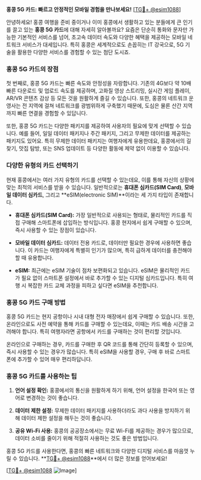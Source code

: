 **홍콩 5G 카드: 빠르고 안정적인 모바일 경험을 만나보세요!** [[TG💪+ @esim1088](https://t.me/s/esim1088)]

안녕하세요! 홍콩 여행을 준비 중이거나 이미 홍콩에서 생활하고 있는 분들에게 큰 인기를 끌고 있는 **홍콩 5G 카드**에 대해 자세히 알아볼까요? 요즘은 단순히 통화와 문자만 가능한 기본적인 서비스를 넘어, 초고속 데이터 속도와 다양한 혜택을 제공하는 모바일 네트워크 서비스가 대세입니다. 특히 홍콩은 세계적으로도 손꼽히는 IT 강국으로, 5G 기술을 활용한 다양한 서비스를 경험할 수 있는 첨단 도시죠.

### 홍콩 5G 카드의 장점

첫 번째로, 홍콩 5G 카드는 빠른 속도와 안정성을 자랑합니다. 기존의 4G보다 약 10배 빠른 다운로드 및 업로드 속도를 제공하며, 고화질 영상 스트리밍, 실시간 게임 플레이, AR/VR 콘텐츠 감상 등 모든 것을 원활하게 즐길 수 있습니다. 또한, 홍콩의 네트워크 운영사는 전 지역에 걸쳐 네트워크를 광범위하게 구축했기 때문에, 도심은 물론 산간 지역까지 빠른 연결을 경험할 수 있답니다.

또한, 홍콩 5G 카드는 다양한 패키지를 제공하여 사용자의 필요에 맞게 선택할 수 있습니다. 예를 들어, 일일 데이터 패키지나 주간 패키지, 그리고 무제한 데이터를 제공하는 패키지도 있어요. 특히 무제한 데이터 패키지는 여행자에게 유용한데요, 홍콩에서의 길 찾기, 맛집 탐방, 또는 SNS 업데이트 등 다양한 활동에 제약 없이 이용할 수 있습니다.

### 다양한 유형의 카드 선택하기

현재 홍콩에서는 여러 가지 유형의 카드를 선택할 수 있는데요, 이를 통해 자신의 상황에 맞는 최적의 서비스를 받을 수 있습니다. 일반적으로는 **휴대폰 심카드(SIM Card)**, **모바일 데이터 심카드**, 그리고 **eSIM(electronic SIM)**이라는 세 가지 타입이 존재합니다.

- **휴대폰 심카드(SIM Card):** 가장 일반적으로 사용되는 형태로, 물리적인 카드를 직접 구매해 스마트폰에 삽입하는 방식입니다. 홍콩 현지에서 쉽게 구매할 수 있으며, 즉시 사용할 수 있는 장점이 있습니다.
  
- **모바일 데이터 심카드:** 데이터 전용 카드로, 데이터만 필요한 경우에 사용하면 좋습니다. 이 카드는 여행자에게 특별히 인기가 많으며, 특히 급하게 데이터를 충전해야 할 때 유용합니다.

- **eSIM:** 최근에는 eSIM 기술이 점차 보편화되고 있습니다. eSIM은 물리적인 카드가 필요 없이 스마트폰 설정에서 바로 추가할 수 있는 디지털 심카드입니다. 특히 여행 시 복잡한 카드 교체 과정을 피하고 싶다면 eSIM을 추천합니다.

### 홍콩 5G 카드 구매 방법

홍콩 5G 카드는 현지 공항이나 시내 대형 전자 매장에서 쉽게 구매할 수 있습니다. 또한, 온라인으로도 사전 예약을 통해 카드를 구매할 수 있는데요, 이때는 카드 배송 시간을 고려해야 합니다. 특히 여행자라면 공항에서 카드를 구매하는 것이 편리할 것입니다.

온라인으로 구매하는 경우, 카드를 구매한 후 QR 코드를 통해 간단히 등록할 수 있으며, 즉시 사용할 수 있는 경우가 많습니다. 특히 eSIM을 사용할 경우, 구매 후 바로 스마트폰에 추가할 수 있어 매우 편리하답니다.

### 홍콩 5G 카드를 사용하는 팁

1. **언어 설정 확인:** 홍콩에서의 통신을 원활하게 하기 위해, 언어 설정을 한국어 또는 영어로 변경하는 것이 좋습니다.
   
2. **데이터 제한 설정:** 무제한 데이터 패키지를 사용하더라도 과다 사용을 방지하기 위해 데이터 제한 설정을 해두는 것이 좋습니다.

3. **공유 Wi-Fi 사용:** 홍콩의 공공장소에서는 무료 Wi-Fi를 제공하는 경우가 많으므로, 데이터 소비를 줄이기 위해 적절히 사용하는 것도 좋은 방법입니다.

홍콩 5G 카드를 사용한다면, 홍콩의 빠른 네트워크와 다양한 디지털 서비스를 마음껏 누릴 수 있습니다. **[TG💪+ @esim1088](https://t.me/s/esim1088)**에서 더 많은 정보를 얻어보세요!

[[TG💪+ @esim1088](https://t.me/s/esim1088) ![Image](https://i.postimg.cc/Y0z9fWf4/image.png)]